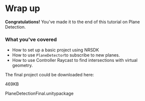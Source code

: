 # Wrap up

**Congratulations!** You've made it to the end of this tutorial on Plane Detection.

### What you've covered

- How to set up a basic project using NRSDK
- How to use `PlaneDetector`to subscribe to new planes.
- How to use Controller Raycast to find intersections with virtual geometry.

The final project could be downloaded here:

469KB

PlaneDetectionFinal.unitypackage
